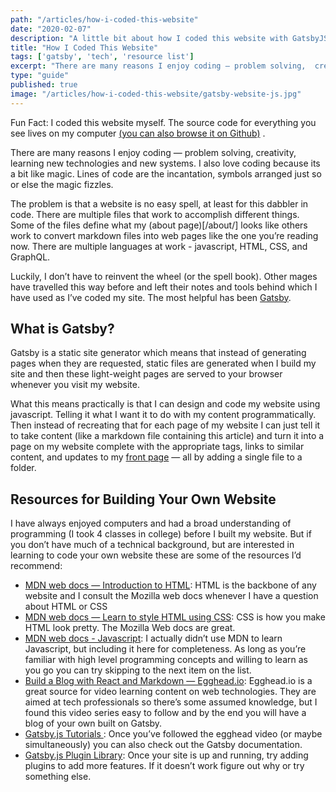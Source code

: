 ```yaml
---
path: "/articles/how-i-coded-this-website"
date: "2020-02-07"
description: "A little bit about how I coded this website with GatsbyJS."
title: "How I Coded This Website"
tags: ['gatsby', 'tech', 'resource list']
excerpt: "There are many reasons I enjoy coding — problem solving,  creativity, learning new technologies and new systems. I also love coding because its a bit like magic. Lines of code are the incantation, symbols arranged just so or else the magic fizzles."
type: "guide"
published: true
image: "/articles/how-i-coded-this-website/gatsby-website-js.jpg"
---
```

Fun Fact: I coded this website myself. The source code for everything you see lives on my computer [(you can also browse it on Github)](https://github.com/dschapman/PersonalBlog) .  

There are many reasons I enjoy coding — problem solving,  creativity, learning new technologies and new systems. I also love coding because its a bit like magic. Lines of code are the incantation, symbols arranged just so or else the magic fizzles. 

The problem is that a website is no easy spell, at least for this dabbler in code. There are multiple files that work to accomplish different things. Some of the files define what my (about page)[/about/] looks like others work to convert markdown files into web pages like the one you’re reading now. There are multiple languages at work - javascript, HTML, CSS, and GraphQL. 

Luckily, I don’t have to reinvent the wheel (or the spell book). Other mages have travelled this way before and left their notes and tools behind which I have used as I’ve coded my site. The most helpful has been [Gatsby](https://www.gatsbyjs.org).

## What is Gatsby?
Gatsby is a static site generator which means that instead of generating pages when they are requested, static files are generated when I build my site and then these light-weight pages are served to your browser whenever you visit my website. 

What this means practically is that I can design and code my website using javascript. Telling it what I want it to do with my content programmatically. Then instead of recreating that for each page of my website I can just tell it to take content (like a markdown file containing this article) and turn it into a page on my website complete with the appropriate tags, links to similar content, and updates to my [front page](/)  — all by adding a single file to a folder. 

## Resources for Building Your Own Website
I have always enjoyed computers and had a broad understanding of programming (I took 4 classes in college) before I built my website. But if you don’t have much of a technical background, but are interested in learning to code your own website these are some of the resources I’d recommend:
* [MDN web docs — Introduction to HTML](https://developer.mozilla.org/en-US/docs/Learn/HTML/Introduction_to_HTML): HTML is the backbone of any website and I consult the Mozilla web docs whenever I have a question about HTML or CSS
* [MDN web docs — Learn to style HTML using CSS](https://developer.mozilla.org/en-US/docs/Learn/CSS): CSS is how you make HTML look pretty. The Mozilla Web docs are great.
* [MDN web docs - Javascript](https://developer.mozilla.org/en-US/docs/Learn/JavaScript): I actually didn’t use MDN to learn Javascript, but including it here for completeness. As long as you’re familiar with high level programming concepts and willing to learn as you go you can try skipping to the next item on the list.
* [Build a Blog with React and Markdown — Egghead.io](https://egghead.io/courses/build-a-blog-with-react-and-markdown-using-gatsby): Egghead.io is a great source for video learning content on web technologies. They are aimed at tech professionals so there’s some assumed knowledge, but I found this video series easy to follow and by the end you will have a blog of your own built on Gatsby. 
* [Gatsby.js Tutorials ](https://www.gatsbyjs.org/tutorial/): Once you’ve followed the egghead video (or maybe simultaneously) you can also check out the Gatsby documentation.
* [Gatsby.js Plugin Library](https://www.gatsbyjs.org/plugins/): Once your site is up and running, try adding plugins to add more features. If it doesn’t work figure out why or try something else.